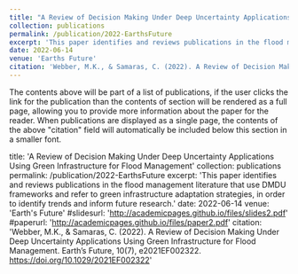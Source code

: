 ```yaml
---
title: "A Review of Decision Making Under Deep Uncertainty Applications Using Green Infrastructure for Flood Management"
collection: publications
permalink: /publication/2022-EarthsFuture
excerpt: 'This paper identifies and reviews publications in the flood management literature that use DMDU frameworks and refer to green infrastructure adaptation strategies, in order to identify trends and inform future research.'
date: 2022-06-14
venue: 'Earths Future'
citation: 'Webber, M.K., & Samaras, C. (2022). A Review of Decision Making Under Deep Uncertainty Applications Using Green Infrastructure for Flood Management. Earths Future, 10(7), e2021EF002322. https://doi.org/10.1029/2021EF002322'
---
```


The contents above will be part of a list of publications, if the user clicks the link for the publication than the contents of section will be rendered as a full page, allowing you to provide more information about the paper for the reader. When publications are displayed as a single page, the contents of the above "citation" field will automatically be included below this section in a smaller font.

title: 'A Review of Decision Making Under Deep Uncertainty Applications Using Green Infrastructure for Flood Management'
collection: publications
permalink: /publication/2022-EarthsFuture
excerpt: 'This paper identifies and reviews publications in the flood management literature that use DMDU frameworks and refer to green infrastructure adaptation strategies, in order to identify trends and inform future research.'
date: 2022-06-14
venue: 'Earth's Future'
#slidesurl: 'http://academicpages.github.io/files/slides2.pdf'
#paperurl: 'http://academicpages.github.io/files/paper2.pdf'
citation: 'Webber, M.K., & Samaras, C. (2022). A Review of Decision Making Under Deep Uncertainty Applications Using Green Infrastructure for Flood Management. Earth’s Future, 10(7), e2021EF002322. https://doi.org/10.1029/2021EF002322'
